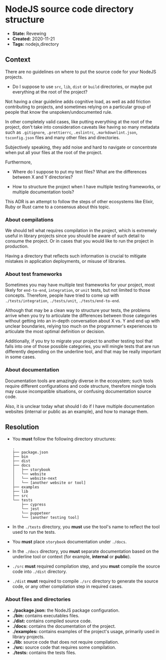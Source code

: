 # NodeJS source code directory structure

* **State:** Revewing
* **Created:** 2020-11-21
* **Tags:** nodejs,directory

## Context

There are no guidelines on where to put the source code for your NodeJS
projects.

* Do I suppose to use `src`, `lib`, `dist` or `build` directories, or maybe put
everything at the root of the project?

Not having a clear guideline adds cognitive load, as well as add friction
contributing to projects, and sometimes relying on a particular group of people
that know the unspoken/undocumented rule.

In other completely valid cases, like putting everything at the root of the
project, don't take into consideration caveats like having so many metadata such
as `.gitignore`, `.prettierrc`, `.eslintrc`, `.markdownlint.json`,
`tsconfig.json` files and many other files and directories.

Subjectively speaking, they add noise and hard to navigate or concentrate when
put all your files at the root of the project.

Furthermore,

* Where do I suppose to put my test files? What are the differences between X and
Y directories?

* How to structure the project when I have multiple testing frameworks, or
multiple documentation tools?

This ADR is an attempt to follow the steps of other ecosystems like Elixir,
Ruby or Rust came to a consensus about this topic.

### About compilations

We should tell what requires compilation in the project, which is extremely
useful in library projects since you should be aware of such detail to consume
the project. Or in cases that you would like to run the project in production.

Having a directory that reflects such information is crucial to mitigate mistakes
in application deployments, or misuse of libraries.

### About test frameworks

Sometimes you may have multiple test frameworks for your project, most likely
for `end-to-end`, `integration`, or `unit` tests, but not limited to those
concepts. Therefore, people have tried to come up with `./tests/integration`,
`./tests/unit`, `./tests/end-to-end`.

Although that may be a clean way to structure your tests, the problems arrive
when you try to articulate the differences between those categories without
getting into an in-depth conversation about X vs. Y and end up with unclear
boundaries, relying too much on the programmer's experiences to articulate the
most optimal definition or decision.

Additionally, if you try to migrate your project to another testing tool that
falls into one of those possible categories, you will mingle tests that are
run differently depending on the underline tool, and that may be really
important in some cases.

### About documentation

Documentation tools are amazingly diverse in the ecosystem; such tools require
different configurations and code structure, therefore mingle tools may cause
incompatible situations, or confusing documentation source code.

Also, it is unclear today what should I do if I have multiple documentation
websites (internal or public as an example), and how to manage them.

## Resolution

* You **must** follow the following directory structures:

  ```text
  .
  ├── package.json
  ├── bin
  ├── dist
  ├── docs
  │   ├── storybook
  │   └── website
  │   └── website-next
  │   └── [another website or tool]
  ├── examples
  ├── lib
  ├── src
  └── tests
      ├── cypress
      └── jest
      └── puppeteer
      └── [another testing tool]
  ```

* In the `./tests` directory, you **must** use the tool's name to reflect the
  tool used to run the tests.
* You **must** place `storybook` documentation under `./docs`.
* In the `./docs` directory, you **must** separate documentation based on the
  underline tool or context (for example, **internal** or **public**).
* `./src` **must** required compilation step, and you **must** compile the
  source code into `./dist` directory.
* `./dist` **must** required to compile `./src` directory to generate
  the source code, or any other compilation step in required cases.

### About files and directories

* **./package.json:** the NodeJS package configuration.
* **./bin:** contains executables files.
* **./dist:** contains compiled source code.
* **./docs:** contains the documentation of the project.
* **./examples:** contains examples of the project's usage, primarily used
  in library projects.
* **./lib:** source code that does not require compilation.
* **./src:** source code that requires some compilation.
* **./tests:** contains the tests files.
